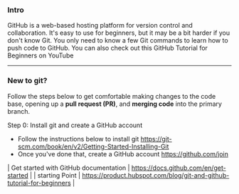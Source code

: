 ### Intro 
GitHub is a web-based hosting platform for version control and collaboration. It's easy to use for beginners, but it may be a bit harder if you don't know Git. 
You only need to know a few Git commands to learn how to push code to GitHub. You can also check out this GitHub Tutorial for Beginners on YouTube

---------------------------------------------------------------
### New to git? 
Follow the steps below to get comfortable making changes to the code base, opening up a **pull request (PR)**, and **merging code** into the primary branch. 

 Step 0: Install git and create a GitHub account 
 
- Follow the instructions below to install git 
  https://git-scm.com/book/en/v2/Getting-Started-Installing-Git
- Once you've done that, create a GitHub account
  https://github.com/join




| Get started with GitHub documentation | https://docs.github.com/en/get-started |
| starting Point | https://product.hubspot.com/blog/git-and-github-tutorial-for-beginners |


